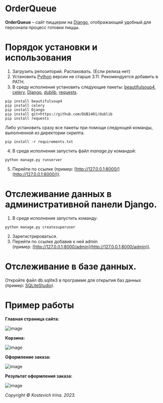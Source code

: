 # OrderQueue
**OrderQueue** – cайт пиццерии на [Django](https://www.djangoproject.com/), отображающий удобный для персонала процесс готовки пиццы.

# Порядок установки и использования
1. Загрузить репозиторий. Распаковать. (Если релиза нет)
2. Установить [Python](https://www.python.org/downloads/) версии не старше 3.11. Рекомендуется добавить в PATH.
3. В среду исполнения установить следующие пакеты: [beautifulsoup4](https://github.com/wention/BeautifulSoup4?ysclid=lq5iqf7qlk644874209), [celery](https://github.com/celery/celery?ysclid=lq5irp37ze849199778), [Django](https://github.com/django/django?ysclid=lph3fmn0za256973455), [dublib](https://github.com/DUB1401/dublib), [requests](https://github.com/psf/requests?ysclid=lpz9y7goms697626558). 
```
pip install beautifulsoup4
pip install celery
pip install Django
pip install git+https://github.com/DUB1401/dublib
pip install requests
```
Либо установить сразу все пакеты при помощи следующей команды, выполненной из директории скрипта.
```
pip install -r requirements.txt
```
4. В среде исполнения запустить файл _manage.py_ командой:

```
python manage.py runserver
```
5. Перейти по ссылке (пример: [http://127.0.0.1:8000/](http://127.0.0.1:8000/)).

# Отслеживание данных в административной панели Django.

1. В среде исполнения запустить команду:

```
python manage.py createsuperuser
```
2. Зарегистрироваться.
3. Перейти по ссылке добавив к ней admin (пример: [http://127.0.0.1:8000/admin](http://127.0.0.1:8000/admin)).

# Отслеживание в базе данных.

Откройте файл db.sqlite3 в программе для открытия баз данных (пример: [SQLiteStudio](https://sqlitestudio.pl/)).

# Пример работы

**Главная страница сайта:**

![image](https://github.com/kostevich/WeatherTracking/assets/109979502/8e13e3a5-b068-4588-b29d-e83f02e363df)

**Корзина:**

![image](https://github.com/kostevich/WeatherTracking/assets/109979502/cfe4eb8d-fe2c-4cb3-8d4f-9b285af94a08)

**Оформление заказа:**

![image](https://github.com/kostevich/WeatherTracking/assets/109979502/fc7590ae-8f5f-4cb6-9102-683b1b7f5c32)

**Результат оформления заказа:**

![image](https://github.com/kostevich/WeatherTracking/assets/109979502/55347c67-b0b5-4505-8921-2e38ff0e286b)

_Copyright © Kostevich Irina. 2023._
